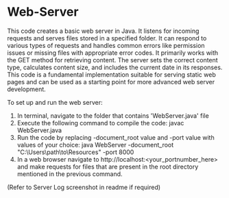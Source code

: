 # Web-Server

This code creates a basic web server in Java. It listens for incoming requests and serves files stored in a specified folder. It can respond to various types of requests and handles common errors like permission issues or missing files with appropriate error codes. It primarily works with the GET method for retrieving content. The server sets the correct content type, calculates content size, and includes the current date in its responses. This code is a fundamental implementation suitable for serving static web pages and can be used as a starting point for more advanced web server development.

To set up and run the web server:
1. In terminal, navigate to the folder that contains 'WebServer.java' file
2. Execute the following command to compile the code: javac WebServer.java
3. Run the code by replacing -document_root value and -port value with values of your choice: java WebServer -document_root "C:\Users\path\to\Resources" -port 8000
4. In a web browser navigate to http://localhost:<your_portnumber_here> and make requests for files that are present in the root directory mentioned in the previous command.

(Refer to Server Log screenshot in readme if required)
